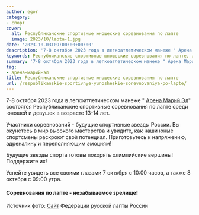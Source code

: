 ```yaml
---
author: egor
category:
- спорт
cover:
  alt: Республиканские спортивные юношеские соревнования по лапте
  image: 2023/10/lapta-1.jpg
date: '2023-10-03T09:00:00+00:00'
description: '7-8 октября 2023 года в легкоатлетическом манеже " Арена Марий Эл" состоятся Республиканские спортивные соревнования по лапте среди юношей и девушек в...'
keywords: Республиканские спортивные юношеские соревнования по лапте, арена-марий-эл, октября, спортивные, соревнования, лапте, будущие, звезды, россии, 2023, года, легкоатлетическом, манеже, арена, марий, состоятся, республиканские
summary: '7-8 октября 2023 года в легкоатлетическом манеже " Арена Марий Эл" состоятся Республиканские спортивные соревнования по лапте среди юношей и девушек в...'
tag:
- арена-марий-эл
title: Республиканские спортивные юношеские соревнования по лапте
url: /respublikanskie-sportivnye-yunosheskie-sorevnovaniya-po-lapte/
---
```


7-8 октября 2023 года в легкоатлетическом манеже " [Арена Марий Эл](/arena-marij-el/)" состоятся Республиканские спортивные соревнования по лапте среди юношей и девушек в возрасте 13-14 лет.

Участники соревнований \- будущие спортивные звезды России. Вы окунетесь в мир высокого мастерства и увидите, как наши юные спортсмены раскроют свой потенциал. Приготовьтесь к напряжению, адреналину и переполняющим эмоциям!

Будущие звезды спорта готовы покорять олимпийские вершины! Поддержите их!

Успейте увидеть все своими глазами 7 октября с 10:00 часов, а также 8 октября с 09:00 утра.

#### Соревнования по лапте \- незабываемое зрелище!

Источник фото: [Сайт](https://www.ruslapta.ru/) Федерации русской лапты России
